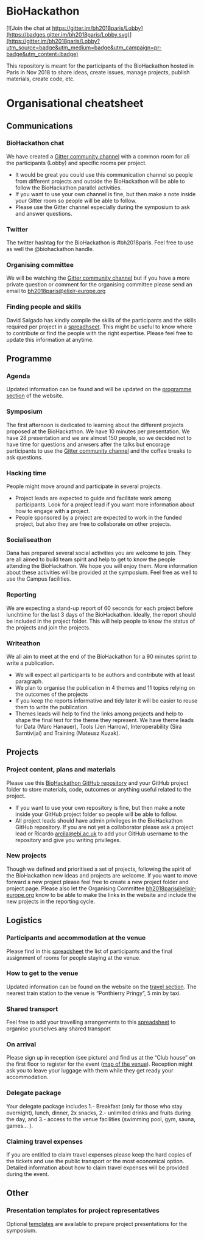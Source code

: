 # BioHackathon

[![Join the chat at https://gitter.im/bh2018paris/Lobby](https://badges.gitter.im/bh2018paris/Lobby.svg)](https://gitter.im/bh2018paris/Lobby?utm_source=badge&utm_medium=badge&utm_campaign=pr-badge&utm_content=badge)

This repository is meant for the participants of the BioHackathon hosted in Paris in Nov 2018 to share ideas, create issues, manage projects, publish materials, create code, etc.

# Organisational cheatsheet
## Communications
### BioHackathon chat
We have created a [Gitter community channel](https://gitter.im/bh2018paris) with a common room for all the participants (Lobby) and specific rooms per project.
* It would be great you could use this communication channel so people from different projects and outside the BioHackathon will be able to follow the BioHackathon parallel activities.
* If you want to use your own channel is fine, but then make a note inside your Gitter room so people will be able to follow. 
* Please use the Gitter channel especially during the symposium to ask and answer questions.
### Twitter 
The twitter hashtag for the BioHackathon is #bh2018paris. Feel free to use as well the @biohackathon ‏handle.
### Organising committee
We will be watching the [Gitter community channel](https://gitter.im/bh2018paris) but if you have a more private question or comment for the organising committee please send an email to bh2018paris@elixir-europe.org
### Finding people and skills
David Salgado has kindly compile the skills of the participants and the skills required per project in a [spreadhseet](https://goo.gl/sgCrEh). This might be useful to know where to contribute or find the people with the right expertise. Please feel free to update this information at anytime.

## Programme
### Agenda
Updated information can be found and will be updated on the [programme section](http://bh2018paris.info/programme.html) of the website.
### Symposium
The first afternoon is dedicated to learning about the different projects proposed at the BioHackathon. We have 10 minutes per presentation. We have 28 presentation and we are almost 150 people, so we decided not to have time for questions and anwsers after the talks but encorage participants to use the [Gitter community channel](https://gitter.im/bh2018paris) and the coffee breaks to ask questions.
### Hacking time
People might move around and participate in several projects.
* Project leads are expected to guide and facilitate work among participants. Look for a project lead if you want more information about how to engage with a project.
* People sponsored by a project are expected to work in the funded project, but also they are free to collaborate on other projects.
### Socialiseathon
Dana has prepared several social activities you are welcome to join. They are all aimed to build team spirit and help to get to know the people attending the BioHackathon. We hope you will enjoy them. More information about these activities will be provided at the symposium. Feel free as well to use the Campus facilities.
### Reporting
We are expecting a stand-up report of 60 seconds for each project before lunchtime for the last 3 days of the BioHackathon. Ideally, the report should be included in the project folder. This will help people to know the status of the projects and join the projects.
### Writeathon
We all aim to meet at the end of the BioHackathon for a 90 minutes sprint to write a publication.
* We will expect all participants to be authors and contribute with at least paragraph. 
* We plan to organise the publication in 4 themes and 11 topics relying on the outcomes of the projects
* If you keep the reports informative and tidy later it will be easier to reuse them to write the publication.
* Themes leads will help to find the links among projects and help to shape the final text for the theme they represent. We have theme leads for Data (Marc Hanauer), Tools (Jen Harrow), Interoperability (Sira Sarntivijai) and Training (Mateusz Kuzak).

## Projects
### Project content, plans and materials
Please use this [BioHackathon GitHub repository](https://github.com/elixir-europe/BioHackathon) and your GitHub project folder to store materials, code, outcomes or anything useful related to the project.
* If you want to use your own repository is fine, but then make a note inside your GitHub project folder so people will be able to follow. 
* All project leads should have admin privileges in the BioHackathon GitHub repository. If you are not yet a collaborator please ask a project lead or Ricardo <arcila@ebi.ac.uk> to add your GitHub username to the repository and give you writing privileges.
### New projects
Though we defined and prioritised a set of projects, following the spirit of the BioHackathon new ideas and projects are welcome. If you want to move forward a new project please feel free to create a new project folder and project page. Please also let the Organising Committee <bh2018paris@elixir-europe.org> know to be able to make the links in the website and include the new projects in the reporting cycle.

## Logistics 
### Participants and accommodation at the venue
Please find in this [spreadsheet](https://docs.google.com/spreadsheets/d/1A93q7WguYwzQZ0ImhsyL0bwTvgVj3-JF48aK6Ew5T7w/edit?usp=sharing) the list of participants and the final assignment of rooms for people staying at the venue.
### How to get to the venue 
Updated information can be found on the website on the [travel section](http://bh2018paris.info/venue.html#venue-access). The nearest train station to the venue is “Ponthierry Pringy”, 5 min by taxi.
### Shared transport
Feel free to add your travelling arrangements to this [spreadsheet](https://docs.google.com/spreadsheets/d/1A93q7WguYwzQZ0ImhsyL0bwTvgVj3-JF48aK6Ew5T7w/edit#gid=1988643929) to organise yourselves any shared transport
### On arrival  
Please sign up in reception (see picture) and find us at the “Club house” on the first floor to register for the event ([map of the venue](https://www.chateauform.com/wp-content/uploads/2015/10/plan_masse_berges-de-seine_gb-V3.pdf)). Reception might ask you to leave your luggage with them while they get ready your accommodation.
### Delegate package
Your delegate package includes 1.- Breakfast (only for those who stay overnight), lunch, dinner, 2x snacks, 2.- unlimited drinks and fruits during the day, and 3.- access to the venue facilities (swimming pool, gym, sauna, games… ).
### Claiming travel expenses
If you are entitled to claim travel expenses please keep the hard copies of the tickets and use the public transport or the most economical option. Detailed information about how to claim travel expenses will be provided during the event.
 
## Other

### Presentation templates for project representatives

Optional [templates](_templates) are available to prepare project presentations for the symposium.
